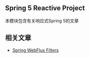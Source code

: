 ## Spring 5 Reactive Project

本模块包含有关响应式Spring 5的文章

## 相关文章

+ [Spring WebFlux Filters](http://tu-yucheng.github.io/springreactive/2023/05/13/spring-webflux-filters.html)